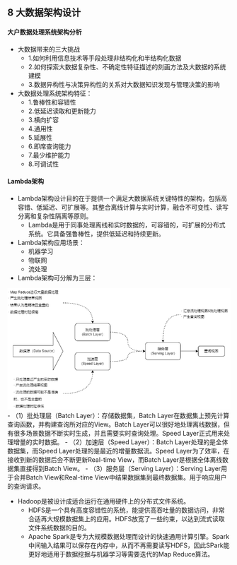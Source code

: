## 8 大数据架构设计
#### 大户数据处理系统架构分析
- 大数据带来的三大挑战
	- 1.如何利用信息技术等手段处理非结构化和半结构化数据
	- 2.如何探索大数据复杂性、不确定性特征描述的刻画方法及大数据的系统建模
	- 3.数据异构性与决策异构性的关系对大数据知识发现与管理决策的影响
- 大数据处理系统架构特征：
	- 1.鲁棒性和容错性
	- 2.低延迟读取和更新能力
	- 3.横向扩容
	- 4.通用性
	- 5.延展性
	- 6.即席查询能力
	- 7.最少维护能力
	- 8.可调试性

#### Lambda架构
- Lambda架构设计目的在于提供一个满足大数据系统关键特性的架构，包括高容错、低延迟、可扩展等。其整合离线计算与实时计算，融合不可变性、读写分离和复杂性隔离等原则。
	- Lambda是用于同事处理离线和实时数据的，可容错的，可扩展的分布式系统。它具备强鲁棒性，提供低延迟和持续更新。
- Lambda架构应用场景：
	- 机器学习
	- 物联网
	- 流处理
- Lambda架构可分解为三层：

![Lambda.png](images/Lambda.png)
	- （1）批处理层（Batch Layer）：存储数据集，Batch Layer在数据集上预先计算查询函数，并构建查询所对应的View。Batch Layer可以很好地处理离线数据，但有很多场景数据不断实时生成，并且需要实时查询处理。Speed Layer正式用来处理增量的实时数据。
	- （2）加速层（Speed Layer）：Batch Layer处理的是全体数据集，而Speed Layer处理的是最近的增量数据流。Speed Layer为了效率，在接收到新的数据后会不断更新Real-time View，而Batch Layer是根据全体离线数据集直接得到Batch View。
	- （3）服务层（Serving Layer）：Serving Layer用于合并Batch View和Real-time View中结果数据集到最终数据集。用于响应用户的查询请求。
- Hadoop是被设计成适合运行在通用硬件上的分布式文件系统。
	- HDFS是一个具有高度容错性的系统，能提供高吞吐量的数据访问，非常合适再大规模数据集上的应用。HDFS放宽了一些约束，以达到流式读取文件系统数据的目的。
	- Apache Spark是专为大规模数据处理而设计的快速通用计算引擎。Spark中间输入结果可以保存在内存中，从而不再需要读写HDFS，因此SPark能更好地适用于数据挖掘与机器学习等需要迭代的Map Reduce算法。